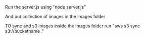 Run the server.js using "node server.js"

And put collection of images in the images folder

TO sync and s3 images inside the images folder run "aws s3 sync s3://bucketname ."